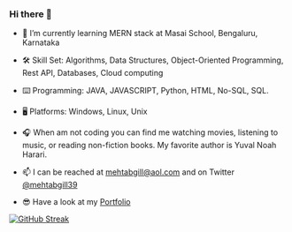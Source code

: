 ### Hi there 👋


- 🌱 I’m currently learning MERN stack at Masai School, Bengaluru, Karnataka
 
- 🛠️ Skill Set: Algorithms, Data Structures, Object-Oriented Programming, Rest API, Databases, Cloud computing

- ⌨️ Programming: JAVA, JAVASCRIPT, Python, HTML, No-SQL, SQL.

- 🖥️ Platforms: Windows, Linux, Unix

- 🎧 When am not coding you can find me watching movies, listening to music, or reading non-fiction books. My favorite author is Yuval Noah Harari.

- 📫 I can be reached at mehtabgill@aol.com and on Twitter [@mehtabgill39](https://twitter.com/mehtabgill39)

- 😎 Have a look at my [Portfolio](https://mehtab-portfolio.herokuapp.com)



[![GitHub Streak](https://github-readme-streak-stats.herokuapp.com/?user=mehtab39&theme=dark)](https://git.io/streak-stats)
